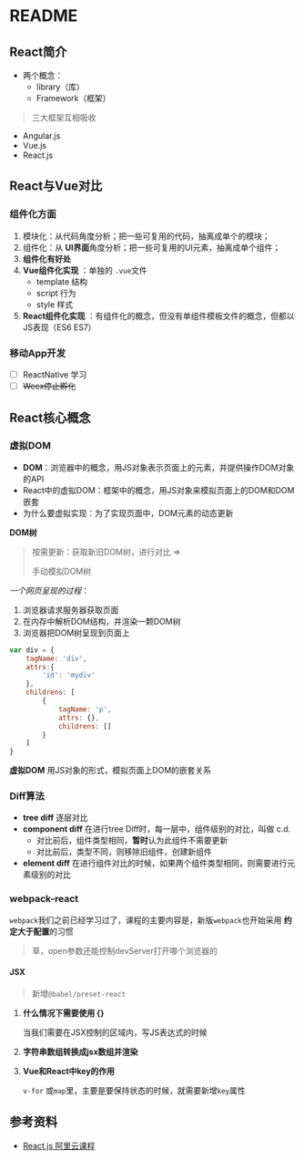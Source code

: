 # README

## React简介

- 两个概念：
  - library（库）
  - Framework（框架）

> 三大框架互相吸收

- Angular.js
- Vue.js
- React.js

## React与Vue对比

### 组件化方面

1. 模块化：从代码角度分析；把一些可复用的代码，抽离成单个的模块；
2. 组件化：从 **UI界面**角度分析；把一些可复用的UI元素，抽离成单个组件；
3. **组件化有好处**
4. **Vue组件化实现** ：单独的 `.vue`文件
   - template 结构
   - script 行为
   - style 样式
5. **React组件化实现** ：有组件化的概念，但没有单组件模板文件的概念，但都以JS表现（ES6 ES7）

### 移动App开发

- [ ] ReactNative 学习
- [ ] ~~Weex停止孵化~~

## React核心概念

### 虚拟DOM

- **DOM**：浏览器中的概念，用JS对象表示页面上的元素，并提供操作DOM对象的API
- React中的虚拟DOM：框架中的概念，用JS对象来模拟页面上的DOM和DOM嵌套
- 为什么要虚拟实现：为了实现页面中，DOM元素的动态更新

**DOM树** 

> 按需更新：获取新旧DOM树，进行对比 =>
>
> 手动模拟DOM树

*一个网页呈现的过程*：

1. 浏览器请求服务器获取页面
2. 在内存中解析DOM结构，并渲染一颗DOM树
3. 浏览器把DOM树呈现到页面上

```javascript
var div = {
    tagName: 'div',
    attrs:{
        'id': 'mydiv'
    },
    childrens: [
        {
            tagName: 'p',
            attrs: {},
            childrens: []
        }
    ]
}
```

**虚拟DOM** 用JS对象的形式，模拟页面上DOM的嵌套关系

### Diff算法

- **tree diff** 逐层对比
- **component diff** 在进行tree Diff时，每一层中，组件级别的对比，叫做 c.d.
  - 对比前后，组件类型相同，**暂时**认为此组件不需要更新
  - 对比前后，类型不同，则移除旧组件，创建新组件
- **element diff** 在进行组件对比的时候，如果两个组件类型相同，则需要进行元素级别的对比

### webpack-react

`webpack`我们之前已经学习过了，课程的主要内容是，新版`webpack`也开始采用 **约定大于配置**的习惯

> 草，open参数还能控制devServer打开哪个浏览器的

#### JSX

>  新增`@babel/preset-react` 

1. **什么情况下需要使用 {}**

    当我们需要在JSX控制的区域内，写JS表达式的时候

2. **字符串数组转换成jsx数组并渲染**

3. **Vue和React中key的作用** 

   `v-for` 或`map`里，主要是要保持状态的时候，就需要新增`key`属性


## 参考资料

- [React.js 阿里云课程](https://edu.aliyun.com/course/1727?spm=5176.10731542.0.0.3eca11d3X5dpf3)

